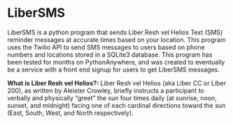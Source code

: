 # LiberSMS
LiberSMS is a python program that sends Liber Resh vel Helios Text (SMS) reminder messages at accurate times based on your location.  This program uses the Twilio API to send SMS messages to users based on phone numbers and locations stored in a SQLite3 database.  This program has been tested for months on PythonAnywhere, and was created to eventually be a service with a front end signup for users to get LiberSMS messages.

**What is Liber Resh vel Helios?:** 
Liber Resh vel Helios (aka Liber CC or Liber 200), as written by Aleister Crowley, briefly instructs a participant to verbally and physically “greet”
the sun four times daily (at sunrise, noon, sunset, and midnight) facing one of each cardinal directions toward the sun (East, South, West, and North
respectively). 

